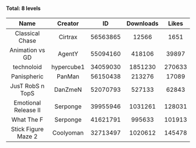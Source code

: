 #### Total: 8 levels

| Name | Creator | ID | Downloads | Likes |
|:---:|:---:|:---:|:---:|:---:|
| Classical Chase | Cirtrax | 56563865 | 12566 | 1651
| Animation vs GD | AgentY | 55094160 | 418106 | 39897
| technoloid | hypercube1 | 34059030 | 1851230 | 270633
| Panispheric | PanMan | 56150438 | 213276 | 17089
| JusT RobS n TopS | DanZmeN | 52070793 | 527133 | 62843
| Emotional Release II | Serponge | 39955946 | 1031261 | 128031
| What The F | Serponge | 41621791 | 995633 | 101913
| Stick Figure Maze 2 | Coolyoman | 32713497 | 1020612 | 145478
